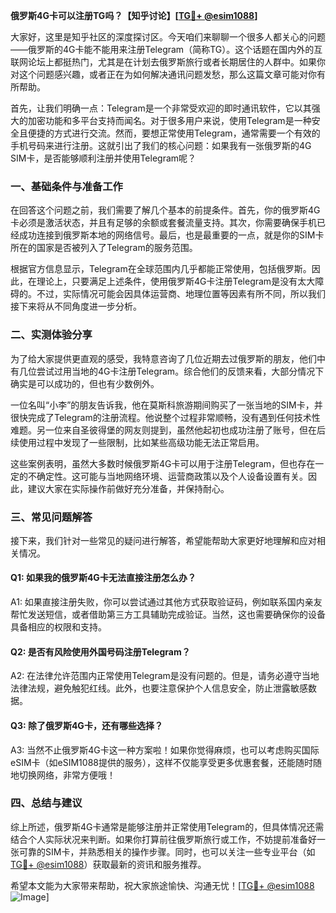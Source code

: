 **俄罗斯4G卡可以注册TG吗？【知乎讨论】[[TG💪+ @esim1088](https://t.me/s/esim1088)]**

大家好，这里是知乎社区的深度探讨区。今天咱们来聊聊一个很多人都关心的问题——俄罗斯的4G卡能不能用来注册Telegram（简称TG）。这个话题在国内外的互联网论坛上都挺热门，尤其是在计划去俄罗斯旅行或者长期居住的人群中。如果你对这个问题感兴趣，或者正在为如何解决通讯问题发愁，那么这篇文章可能对你有所帮助。

首先，让我们明确一点：Telegram是一个非常受欢迎的即时通讯软件，它以其强大的加密功能和多平台支持而闻名。对于很多用户来说，使用Telegram是一种安全且便捷的方式进行交流。然而，要想正常使用Telegram，通常需要一个有效的手机号码来进行注册。这就引出了我们的核心问题：如果我有一张俄罗斯的4G SIM卡，是否能够顺利注册并使用Telegram呢？

### 一、基础条件与准备工作

在回答这个问题之前，我们需要了解几个基本的前提条件。首先，你的俄罗斯4G卡必须是激活状态，并且有足够的余额或套餐流量支持。其次，你需要确保手机已经成功连接到俄罗斯本地的网络信号。最后，也是最重要的一点，就是你的SIM卡所在的国家是否被列入了Telegram的服务范围。

根据官方信息显示，Telegram在全球范围内几乎都能正常使用，包括俄罗斯。因此，在理论上，只要满足上述条件，使用俄罗斯4G卡注册Telegram是没有太大障碍的。不过，实际情况可能会因具体运营商、地理位置等因素有所不同，所以我们接下来将从不同角度进一步分析。

### 二、实测体验分享

为了给大家提供更直观的感受，我特意咨询了几位近期去过俄罗斯的朋友，他们中有几位尝试过用当地的4G卡注册Telegram。综合他们的反馈来看，大部分情况下确实是可以成功的，但也有少数例外。

一位名叫“小李”的朋友告诉我，他在莫斯科旅游期间购买了一张当地的SIM卡，并很快完成了Telegram的注册流程。他说整个过程非常顺畅，没有遇到任何技术性难题。另一位来自圣彼得堡的网友则提到，虽然他起初也成功注册了账号，但在后续使用过程中发现了一些限制，比如某些高级功能无法正常启用。

这些案例表明，虽然大多数时候俄罗斯4G卡可以用于注册Telegram，但也存在一定的不确定性。这可能与当地网络环境、运营商政策以及个人设备设置有关。因此，建议大家在实际操作前做好充分准备，并保持耐心。

### 三、常见问题解答

接下来，我们针对一些常见的疑问进行解答，希望能帮助大家更好地理解和应对相关情况。

#### Q1: 如果我的俄罗斯4G卡无法直接注册怎么办？
A1: 如果直接注册失败，你可以尝试通过其他方式获取验证码，例如联系国内亲友帮忙发送短信，或者借助第三方工具辅助完成验证。当然，这也需要确保你的设备具备相应的权限和支持。

#### Q2: 是否有风险使用外国号码注册Telegram？
A2: 在法律允许范围内正常使用Telegram是没有问题的。但是，请务必遵守当地法律法规，避免触犯红线。此外，也要注意保护个人信息安全，防止泄露敏感数据。

#### Q3: 除了俄罗斯4G卡，还有哪些选择？
A3: 当然不止俄罗斯4G卡这一种方案啦！如果你觉得麻烦，也可以考虑购买国际eSIM卡（如eSIM1088提供的服务），这样不仅能享受更多优惠套餐，还能随时随地切换网络，非常方便哦！

### 四、总结与建议

综上所述，俄罗斯4G卡通常是能够注册并正常使用Telegram的，但具体情况还需结合个人实际状况来判断。如果你打算前往俄罗斯旅行或工作，不妨提前准备好一张可靠的SIM卡，并熟悉相关的操作步骤。同时，也可以关注一些专业平台（如[TG💪+ @esim1088](https://t.me/s/esim1088)）获取最新的资讯和服务推荐。

希望本文能为大家带来帮助，祝大家旅途愉快、沟通无忧！[[TG💪+ @esim1088](https://t.me/s/esim1088) ![Image](https://i.postimg.cc/4NQfJmqS/Snipaste-2025-05-13-00-14-12.png)]